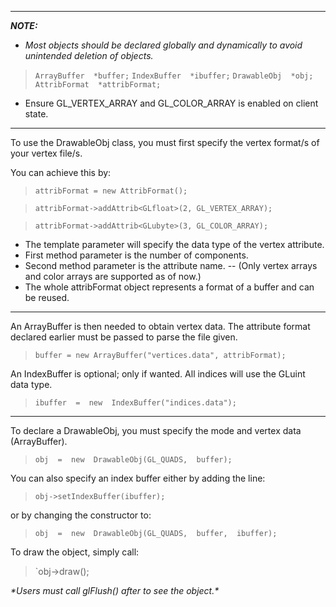 
---
***NOTE:***
- *Most objects should be declared globally and dynamically to avoid unintended deletion of objects.*
>`ArrayBuffer  *buffer;`
>`IndexBuffer  *ibuffer;`
>`DrawableObj  *obj;`
>`AttribFormat  *attribFormat;`
- Ensure GL_VERTEX_ARRAY and GL_COLOR_ARRAY is enabled on client state.

---  

To use the DrawableObj class, you must first specify the vertex format/s of your vertex file/s.

You can achieve this by:
>`attribFormat = new AttribFormat();`

>`attribFormat->addAttrib<GLfloat>(2, GL_VERTEX_ARRAY);`

>`attribFormat->addAttrib<GLubyte>(3, GL_COLOR_ARRAY);`
- The template parameter will specify the data type of the vertex attribute.
- First method parameter is the number of components.
- Second method parameter is the attribute name.
-- (Only vertex arrays and color arrays are supported as of now.)
- The whole attribFormat object represents a format of a buffer and can be reused.

---
An ArrayBuffer is then needed to obtain vertex data. The attribute format declared earlier must be passed to parse the file given.
>`buffer = new ArrayBuffer("vertices.data", attribFormat);`

An IndexBuffer is optional; only if wanted. All indices will use the GLuint data type.
>`ibuffer  =  new  IndexBuffer("indices.data");`

---
To declare a DrawableObj, you must specify the mode and vertex data (ArrayBuffer).
>`obj  =  new  DrawableObj(GL_QUADS,  buffer);`

You can also specify an index buffer either by adding the line:
>`obj->setIndexBuffer(ibuffer);`

or by changing the constructor to:
>`obj  =  new  DrawableObj(GL_QUADS,  buffer,  ibuffer);`

To draw the object, simply call:
>`obj->draw();

*\*Users must call glFlush() after to see the object.\**